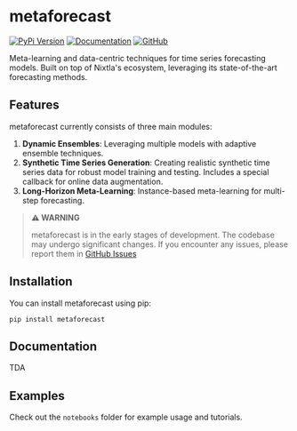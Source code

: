 # metaforecast

[![PyPi Version](https://img.shields.io/pypi/v/metaforecast)](https://pypi.org/project/metaforecast/)
[![Documentation](https://img.shields.io/badge/docs-latest-blue)](todo)
[![GitHub](https://img.shields.io/github/stars/vcerqueira/metaforecast?style=social)](https://github.com/vcerqueira/metaforecast)


Meta-learning and data-centric techniques for time series forecasting models. 
Built on top of Nixtla's ecosystem, leveraging its state-of-the-art forecasting methods.

## Features

metaforecast currently consists of three main modules:

1. **Dynamic Ensembles**: Leveraging multiple models with adaptive ensemble techniques.
2. **Synthetic Time Series Generation**: Creating realistic synthetic time series data for robust model training and testing. 
Includes a special callback for online data augmentation.
3. **Long-Horizon Meta-Learning**: Instance-based meta-learning for multi-step forecasting.

> **⚠️ WARNING**
>
> metaforecast is in the early stages of development. 
> The codebase may undergo significant changes. 
> If you encounter any issues, please report
> them in [GitHub Issues](https://github.com/vcerqueira/metaforecast/issues)

## Installation

You can install metaforecast using pip:

```
pip install metaforecast
```

## Documentation

TDA

## Examples

Check out the `notebooks` folder for example usage and tutorials. 
